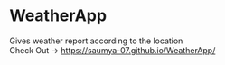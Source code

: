 # WeatherApp
Gives weather report according to the location </br>
Check Out -> https://saumya-07.github.io/WeatherApp/
